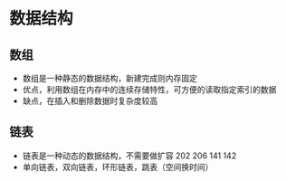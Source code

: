 # 数据结构
## 数组
- 数组是一种静态的数据结构，新建完成则内存固定
- 优点，利用数组在内存中的连续存储特性，可方便的读取指定索引的数据
- 缺点，在插入和删除数据时复杂度较高
## 链表
- 链表是一种动态的数据结构，不需要做扩容 202 206 141 142
- 单向链表，双向链表，环形链表，跳表（空间换时间）
